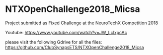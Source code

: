# NTXOpenChallenge2018_Micsa
Project submitted as Fixed Challenge at the NeuroTechX Competition 2018

Youtube:
https://www.youtube.com/watch?v=JW_LclxpcAc

please visit the following Gdrive for all the files:
https://github.com/ClubSynapsETS/NTXOpenChallenge2018_Micsa

